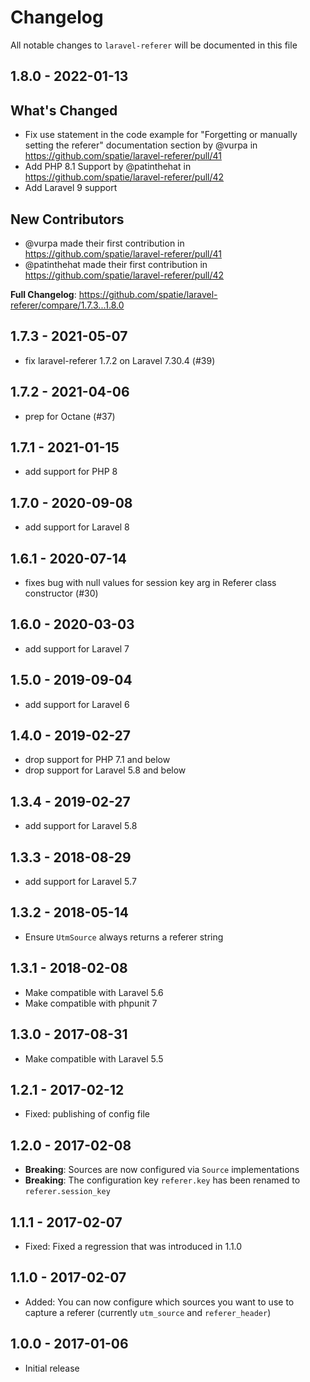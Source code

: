 # Changelog

All notable changes to `laravel-referer` will be documented in this file

## 1.8.0 - 2022-01-13

## What's Changed

- Fix use statement in the code example for "Forgetting or manually setting the referer" documentation section by @vurpa in https://github.com/spatie/laravel-referer/pull/41
- Add PHP 8.1 Support by @patinthehat in https://github.com/spatie/laravel-referer/pull/42
- Add Laravel 9 support

## New Contributors

- @vurpa made their first contribution in https://github.com/spatie/laravel-referer/pull/41
- @patinthehat made their first contribution in https://github.com/spatie/laravel-referer/pull/42

**Full Changelog**: https://github.com/spatie/laravel-referer/compare/1.7.3...1.8.0

## 1.7.3 - 2021-05-07

- fix laravel-referer 1.7.2 on Laravel 7.30.4 (#39)

## 1.7.2 - 2021-04-06

- prep for Octane (#37)

## 1.7.1 - 2021-01-15

- add support for PHP 8

## 1.7.0 - 2020-09-08

- add support for Laravel 8

## 1.6.1 - 2020-07-14

- fixes bug with null values for session key arg in Referer class constructor (#30)

## 1.6.0 - 2020-03-03

- add support for Laravel 7

## 1.5.0 - 2019-09-04

- add support for Laravel 6

## 1.4.0 - 2019-02-27

- drop support for PHP 7.1 and below
- drop support for Laravel 5.8 and below

## 1.3.4 - 2019-02-27

- add support for Laravel 5.8

## 1.3.3 - 2018-08-29

- add support for Laravel 5.7

## 1.3.2 - 2018-05-14

- Ensure `UtmSource` always returns a referer string

## 1.3.1 - 2018-02-08

- Make compatible with Laravel 5.6
- Make compatible with phpunit 7

## 1.3.0 - 2017-08-31

- Make compatible with Laravel 5.5

## 1.2.1 - 2017-02-12

- Fixed: publishing of config file

## 1.2.0 - 2017-02-08

- **Breaking**: Sources are now configured via `Source` implementations
- **Breaking**: The configuration key `referer.key` has been renamed to `referer.session_key`

## 1.1.1 - 2017-02-07

- Fixed: Fixed a regression that was introduced in 1.1.0

## 1.1.0 - 2017-02-07

- Added: You can now configure which sources you want to use to capture a referer (currently `utm_source` and `referer_header`)

## 1.0.0 - 2017-01-06

- Initial release
